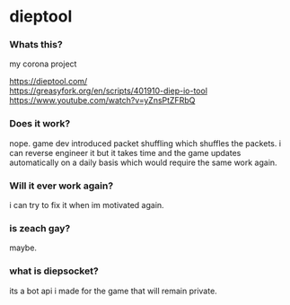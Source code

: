 # dieptool

### Whats this?

my corona project  

https://dieptool.com/  
https://greasyfork.org/en/scripts/401910-diep-io-tool  
https://www.youtube.com/watch?v=yZnsPtZFRbQ  

### Does it work?

nope. game dev introduced packet shuffling which shuffles the packets. i can reverse engineer it but it takes time and the game updates automatically on a daily basis which would require the same work again.

### Will it ever work again?

i can try to fix it when im motivated again.

### is zeach gay?

maybe. 

### what is diepsocket?

its a bot api i made for the game that will remain private.
